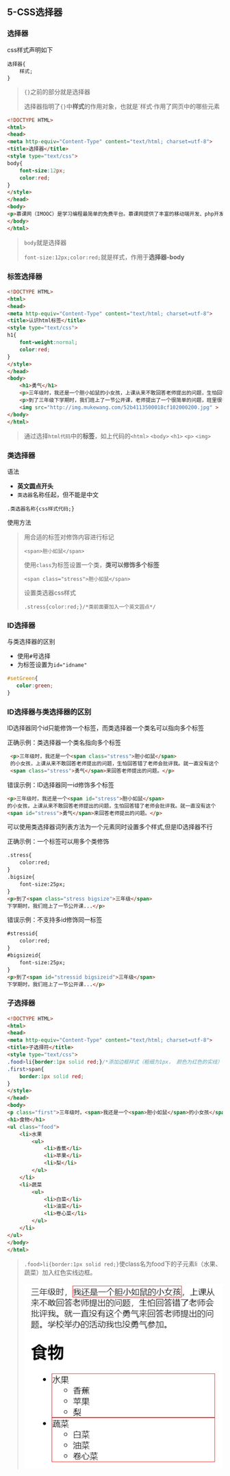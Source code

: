 ## 5-CSS选择器

### 选择器
css样式声明如下
```text
选择器{
    样式;
}
```
> `{}`之前的部分就是选择器
> 
> 选择器指明了`{}`中**样式**的作用对象，也就是`样式·作用了网页中的哪些元素

```html
<!DOCTYPE HTML>
<html>
<head>
<meta http-equiv="Content-Type" content="text/html; charset=utf-8">
<title>选择器</title>
<style type="text/css">
body{
    font-size:12px;
    color:red;	
}
</style>
</head>
<body>
<p>慕课网（IMOOC）是学习编程最简单的免费平台。慕课网提供了丰富的移动端开发、php开发、web前端、html5教程以及css3视频教程等课程资源。它富有交互性及趣味性，并且你可以和朋友一起编程。</p>
</body>
</html>
```
> `body`就是选择器
>
> `font-size:12px;color:red;`就是样式，作用于**选择器-body**

### 标签选择器

```html
<!DOCTYPE HTML>
<html>
<head>
<meta http-equiv="Content-Type" content="text/html; charset=utf-8">
<title>认识html标签</title>
<style type="text/css">
h1{
    font-weight:normal;
    color:red;
}
</style>
</head>
<body>
    <h1>勇气</h1>
    <p>三年级时，我还是一个胆小如鼠的小女孩，上课从来不敢回答老师提出的问题，生怕回答错了老师会批评我。就一直没有这个勇气来回答老师提出的问题。学校举办的活动我也没勇气参加。</p>
    <p>到了三年级下学期时，我们班上了一节公开课，老师提出了一个很简单的问题，班里很多同学都举手了，甚至成绩比我差很多的，也举手了，还说着："我来，我来。"我环顾了四周，就我没有举手。</p>
    <img src="http://img.mukewang.com/52b4113500018cf102000200.jpg" >
</body>
</html>
```
> 通过选择`html代码`中的**标签**，如上代码的`<html>` `<body>` `<h1>` `<p>` `<img>`

### 类选择器

语法
* **英文圆点开头**
* `类选器`名称任起，但不能是中文
```text
.类选器名称{css样式代码;}
```
使用方法
> 用合适的标签对修饰内容进行标记
>```text
><span>胆小如鼠</span>
>```
> 使用`class`为标签设置一个类，**类可以修饰多个标签**
>```text
><span class="stress">胆小如鼠</span>
>```
> 设置类选器css样式
> ```text
> .stress{color:red;}/*类前面要加入一个英文圆点*/
>```

### ID选择器

与类选择器的区别
* 使用`#`号选择
* 为标签设置为`id="idname"`

```css
#setGreen{
   color:green;
}
```
### ID选择器与类选择器的区别

ID选择器同个id只能修饰一个标签，而类选择器一个类名可以指向多个标签

正确示例：类选择器一个类名指向多个标签
```html
 <p>三年级时，我还是一个<span class="stress">胆小如鼠</span>
 的小女孩，上课从来不敢回答老师提出的问题，生怕回答错了老师会批评我。就一直没有这个
 <span class="stress">勇气</span>来回答老师提出的问题。</p>
```

错误示例：ID选择器同一id修饰多个标签
```html
<p>三年级时，我还是一个<span id="stress">胆小如鼠</span>
的小女孩，上课从来不敢回答老师提出的问题，生怕回答错了老师会批评我。就一直没有这个
<span id="stress">勇气</span>来回答老师提出的问题。</p>
```

可以使用类选择器词列表方法为一个元素同时设置多个样式,但是ID选择器不行

正确示例：一个标签可以用多个类修饰
```html
.stress{
    color:red;
}
.bigsize{
    font-size:25px;
}
<p>到了<span class="stress bigsize">三年级</span>
下学期时，我们班上了一节公开课...</p>
```

错误示例：不支持多id修饰同一标签
```html
#stressid{
    color:red;
}
#bigsizeid{
    font-size:25px;
}
<p>到了<span id="stressid bigsizeid">三年级</span>
下学期时，我们班上了一节公开课...</p>
```

### 子选择器

```html
<!DOCTYPE HTML>
<html>
<head>
<meta http-equiv="Content-Type" content="text/html; charset=utf-8">
<title>子选择符</title>
<style type="text/css">
.food>li{border:1px solid red;}/*添加边框样式（粗细为1px， 颜色为红色的实线）*/
.first>span{
    border:1px solid red;
}
</style>
</head>
<body>
<p class="first">三年级时，<span>我还是一个<span>胆小如鼠</span>的小女孩</span>，上课从来不敢回答老师提出的问题，生怕回答错了老师会批评我。就一直没有这个勇气来回答老师提出的问题。学校举办的活动我也没勇气参加。</p>
<h1>食物</h1>
<ul class="food">
    <li>水果
        <ul>
        	<li>香蕉</li>
            <li>苹果</li>
            <li>梨</li>
        </ul>
    </li>
    <li>蔬菜
    	<ul>
        	<li>白菜</li>
            <li>油菜</li>
            <li>卷心菜</li>
        </ul>
    </li>
</ul>
</body>
</html>
```
>`.food>li{border:1px solid red;}`使class名为food下的子元素li（水果、蔬菜）加入红色实线边框。
>
>![alt](img/son_select.png)

